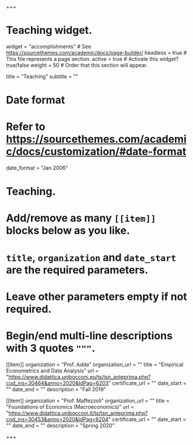 +++
# Teaching widget.
widget = "accomplishments"  # See https://sourcethemes.com/academic/docs/page-builder/
headless = true  # This file represents a page section.
active = true  # Activate this widget? true/false
weight = 50  # Order that this section will appear.

title = "Teaching"
subtitle = ""

# Date format
#   Refer to https://sourcethemes.com/academic/docs/customization/#date-format
date_format = "Jan 2006"

# Teaching.
#   Add/remove as many `[[item]]` blocks below as you like.
#   `title`, `organization` and `date_start` are the required parameters.
#   Leave other parameters empty if not required.
#   Begin/end multi-line descriptions with 3 quotes `"""`.

[[item]]
  organization = "Prof. Adda"
  organization_url = ""
  title = "Empirical Econometrics and Data Analysis"
  url = "https://www.didattica.unibocconi.eu/ts/tsn_anteprima.php?cod_ins=30464&anno=2020&IdPag=6203"
  certificate_url = ""
  date_start = ""
  date_end = ""
  description = "Fall 2019"

[[item]]
  organization = "Prof. Maffezzoli"
  organization_url = ""
  title = "Foundations of Economics (Macroeconomics)"
  url = "https://www.didattica.unibocconi.it/ts/tsn_anteprima.php?cod_ins=30453&anno=2020&IdPag=6204"
  certificate_url = ""
  date_start = ""
  date_end = ""
  description = "Spring 2020"

+++

